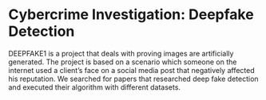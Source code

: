 # Cybercrime Investigation: Deepfake Detection
DEEPFAKE1 is a project that deals with proving images are artificially generated. The project is based on a scenario which someone on the internet used a client’s face on a social media post that negatively affected his reputation. We searched for papers that researched deep fake detection and executed their algorithm with different datasets.
